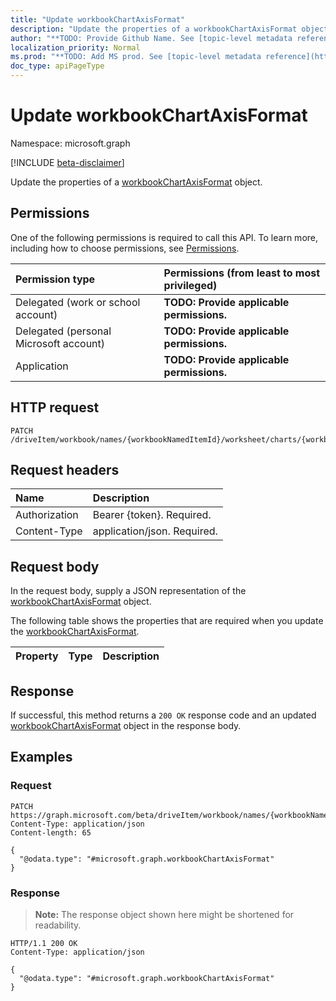 ```yaml
---
title: "Update workbookChartAxisFormat"
description: "Update the properties of a workbookChartAxisFormat object."
author: "**TODO: Provide Github Name. See [topic-level metadata reference](https://msgo.azurewebsites.net/add/document/guidelines/metadata.html#topic-level-metadata)**"
localization_priority: Normal
ms.prod: "**TODO: Add MS prod. See [topic-level metadata reference](https://msgo.azurewebsites.net/add/document/guidelines/metadata.html#topic-level-metadata)**"
doc_type: apiPageType
---
```


# Update workbookChartAxisFormat
Namespace: microsoft.graph

[!INCLUDE [beta-disclaimer](../../includes/beta-disclaimer.md)]

Update the properties of a [workbookChartAxisFormat](../resources/workbookchartaxisformat.md) object.

## Permissions
One of the following permissions is required to call this API. To learn more, including how to choose permissions, see [Permissions](/graph/permissions-reference).

|Permission type|Permissions (from least to most privileged)|
|:---|:---|
|Delegated (work or school account)|**TODO: Provide applicable permissions.**|
|Delegated (personal Microsoft account)|**TODO: Provide applicable permissions.**|
|Application|**TODO: Provide applicable permissions.**|

## HTTP request

<!-- {
  "blockType": "ignored"
}
-->
``` http
PATCH /driveItem/workbook/names/{workbookNamedItemId}/worksheet/charts/{workbookChartId}/axes/categoryAxis/format
```

## Request headers
|Name|Description|
|:---|:---|
|Authorization|Bearer {token}. Required.|
|Content-Type|application/json. Required.|

## Request body
In the request body, supply a JSON representation of the [workbookChartAxisFormat](../resources/workbookchartaxisformat.md) object.

The following table shows the properties that are required when you update the [workbookChartAxisFormat](../resources/workbookchartaxisformat.md).

|Property|Type|Description|
|:---|:---|:---|



## Response

If successful, this method returns a `200 OK` response code and an updated [workbookChartAxisFormat](../resources/workbookchartaxisformat.md) object in the response body.

## Examples

### Request
<!-- {
  "blockType": "request",
  "name": "update_workbookchartaxisformat"
}
-->
``` http
PATCH https://graph.microsoft.com/beta/driveItem/workbook/names/{workbookNamedItemId}/worksheet/charts/{workbookChartId}/axes/categoryAxis/format
Content-Type: application/json
Content-length: 65

{
  "@odata.type": "#microsoft.graph.workbookChartAxisFormat"
}
```


### Response
>**Note:** The response object shown here might be shortened for readability.
<!-- {
  "blockType": "response",
  "truncated": true
}
-->
``` http
HTTP/1.1 200 OK
Content-Type: application/json

{
  "@odata.type": "#microsoft.graph.workbookChartAxisFormat"
}
```

